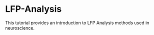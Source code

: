 # LFP-Analysis

This tutorial provides an introduction to LFP Analysis methods used in neuroscience. 
